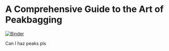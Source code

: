 # A Comprehensive Guide to the Art of Peakbagging

[![Binder](https://mybinder.org/badge_logo.svg)](https://mybinder.org/v2/gh/jsk389/IntroToPeakBagging/master)

Can I haz peaks pls
